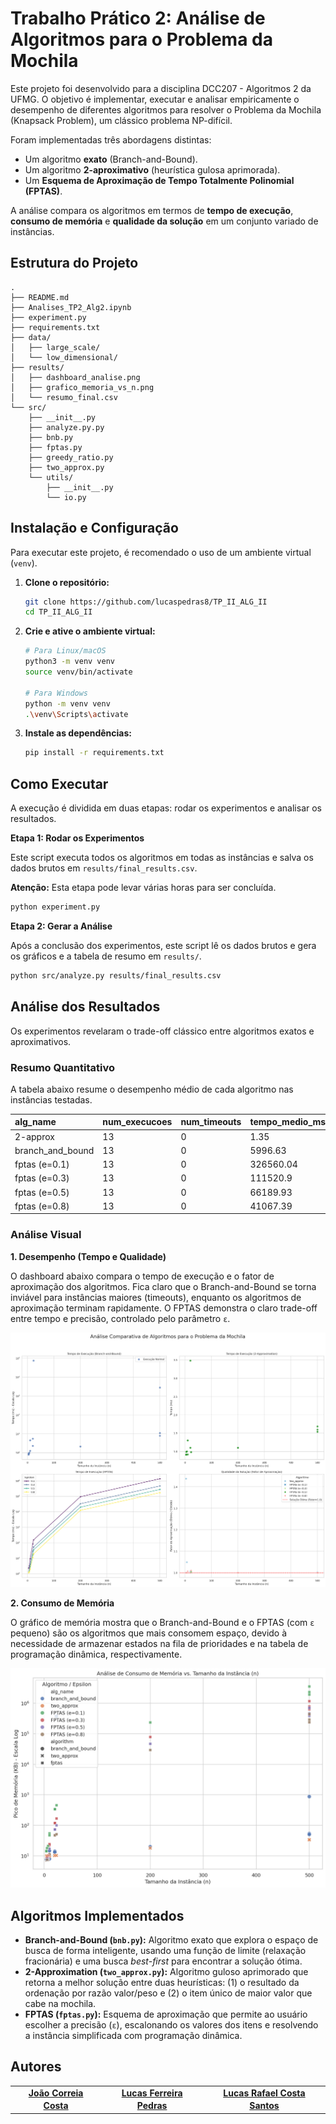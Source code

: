 # Trabalho Prático 2: Análise de Algoritmos para o Problema da Mochila

Este projeto foi desenvolvido para a disciplina DCC207 - Algoritmos 2 da UFMG. O objetivo é implementar, executar e analisar empiricamente o desempenho de diferentes algoritmos para resolver o Problema da Mochila (Knapsack Problem), um clássico problema NP-difícil.

Foram implementadas três abordagens distintas:
-   Um algoritmo **exato** (Branch-and-Bound).
-   Um algoritmo **2-aproximativo** (heurística gulosa aprimorada).
-   Um **Esquema de Aproximação de Tempo Totalmente Polinomial (FPTAS)**.

A análise compara os algoritmos em termos de **tempo de execução**, **consumo de memória** e **qualidade da solução** em um conjunto variado de instâncias.

## Estrutura do Projeto

```
.
├── README.md
├── Analises_TP2_Alg2.ipynb
├── experiment.py
├── requirements.txt
├── data/
│   ├── large_scale/
│   └── low_dimensional/
├── results/
│   ├── dashboard_analise.png
│   ├── grafico_memoria_vs_n.png
│   └── resumo_final.csv
└── src/
    ├── __init__.py
    ├── analyze.py.py
    ├── bnb.py
    ├── fptas.py
    ├── greedy_ratio.py
    ├── two_approx.py
    └── utils/
        ├── __init__.py
        └── io.py
```

## Instalação e Configuração

Para executar este projeto, é recomendado o uso de um ambiente virtual (`venv`).

1.  **Clone o repositório:**
    ```bash
    git clone https://github.com/lucaspedras8/TP_II_ALG_II
    cd TP_II_ALG_II
    ```

2.  **Crie e ative o ambiente virtual:**
    ```bash
    # Para Linux/macOS
    python3 -m venv venv
    source venv/bin/activate

    # Para Windows
    python -m venv venv
    .\venv\Scripts\activate
    ```

3.  **Instale as dependências:**
    ```bash
    pip install -r requirements.txt
    ```

## Como Executar

A execução é dividida em duas etapas: rodar os experimentos e analisar os resultados.

**Etapa 1: Rodar os Experimentos**

Este script executa todos os algoritmos em todas as instâncias e salva os dados brutos em `results/final_results.csv`.

**Atenção:** Esta etapa pode levar várias horas para ser concluída.

```bash
python experiment.py
```

**Etapa 2: Gerar a Análise**

Após a conclusão dos experimentos, este script lê os dados brutos e gera os gráficos e a tabela de resumo em `results/`.

```bash
python src/analyze.py results/final_results.csv
```

## Análise dos Resultados

Os experimentos revelaram o trade-off clássico entre algoritmos exatos e aproximativos.

### Resumo Quantitativo

A tabela abaixo resume o desempenho médio de cada algoritmo nas instâncias testadas.

| alg_name | num_execucoes | num_timeouts | tempo_medio_ms | memoria_media_kb | fator_aprox_medio |
| :--- | :--- | :--- | :--- | :--- | :--- |
| 2-approx | 13 | 0 | 1.35 | 16.11| 1.04 |
| branch_and_bound | 13 | 0 | 5996.63 | 29037.67 | 1.00 |
| fptas (e=0.1) | 13 | 0 | 326560.04 | 619610.58 | 1.00 |
| fptas (e=0.3) | 13 | 0 | 111520.9 | 206551.95 | 1.00 |
| fptas (e=0.5) | 13 | 0 | 66189.93 | 123867.02 | 1.00 |
| fptas (e=0.8) | 13 | 0 | 41067.39 | 77374.86 | 1.00 |

### Análise Visual

**1. Desempenho (Tempo e Qualidade)**

O dashboard abaixo compara o tempo de execução e o fator de aproximação dos algoritmos. Fica claro que o Branch-and-Bound se torna inviável para instâncias maiores (timeouts), enquanto os algoritmos de aproximação terminam rapidamente. O FPTAS demonstra o claro trade-off entre tempo e precisão, controlado pelo parâmetro `ε`.

![Dashboard de Análise](results/dashboard_analise.png)

**2. Consumo de Memória**

O gráfico de memória mostra que o Branch-and-Bound e o FPTAS (com `ε` pequeno) são os algoritmos que mais consomem espaço, devido à necessidade de armazenar estados na fila de prioridades e na tabela de programação dinâmica, respectivamente.

![Gráfico de Memória](results/grafico_memoria_vs_n.png)


## Algoritmos Implementados

-   **Branch-and-Bound (`bnb.py`):** Algoritmo exato que explora o espaço de busca de forma inteligente, usando uma função de limite (relaxação fracionária) e uma busca *best-first* para encontrar a solução ótima.
-   **2-Approximation (`two_approx.py`):** Algoritmo guloso aprimorado que retorna a melhor solução entre duas heurísticas: (1) o resultado da ordenação por razão valor/peso e (2) o item único de maior valor que cabe na mochila.
-   **FPTAS (`fptas.py`):** Esquema de aproximação que permite ao usuário escolher a precisão (`ε`), escalonando os valores dos itens e resolvendo a instância simplificada com programação dinâmica.

## Autores

<table>
  <tr>
    <td align="center">
      <a href="#">
        <sub>
          <b><a href="https://github.com/joao-jcc">João Correia Costa</a></b>
        </sub>
      </a>
    </td>
    <td align="center">
      <a href="#">
        <sub>
          <b><a href="https://github.com/lucaspedras8">Lucas Ferreira Pedras</a></b>
        </sub>
      </a>
    </td>
     <td align="center">
      <a href="#">
        <sub>
          <b><a href="https://github.com/LrcSantos">Lucas Rafael Costa Santos</a></b>
        </sub>
      </a>
    </td>
  </tr>
</table>